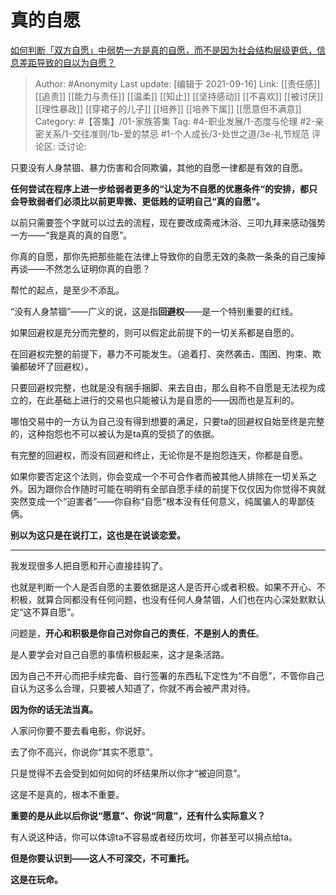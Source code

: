 # 真的自愿
[如何判断「双方自愿」中弱势一方是真的自愿，而不是因为社会结构层级更低，信息差距导致的自以为自愿？](https://www.zhihu.com/question/473154182/answer/2008331097)

> Author: #Anonymity
> Last update: [编辑于 2021-09-16]
> Link: [[责任感]] [[追责]] [[能力与责任]] [[温柔]] [[知止]] [[坚持感动]] [[不喜欢]] [[被讨厌]] [[理性暴政]] [[穿裙子的儿子]] [[培养]] [[培养下属]] [[愿意但不满意]]
> Category: #【答集】/01-家族答集
> Tag: #4-职业发展/1-态度与伦理 #2-亲密关系/1-交往准则/1b-爱的禁忌 #1-个人成长/3-处世之道/3e-礼节规范
> 评论区:
> 泛讨论:

只要没有人身禁锢、暴力伤害和合同欺骗，其他的自愿一律都是有效的自愿。

**任何尝试在程序上进一步给弱者更多的“认定为不自愿的优惠条件“的安排，都只会导致弱者们必须比以前更卑微、更低贱的证明自己“真的自愿”。**

以前只需要签个字就可以过去的流程，现在要改成斋戒沐浴、三叩九拜来感动强势一方——“我是真的真的自愿”。

你真的自愿，那你先把那些能在法律上导致你的自愿无效的条款一条条的自己废掉再谈——不然怎么证明你真的自愿？

帮忙的起点，是至少不添乱。

“没有人身禁锢”——广义的说，这是指**回避权**——是一个特别重要的红线。

如果回避权是充分而完整的，则可以假定此前提下的一切关系都是自愿的。

在回避权完整的前提下，暴力不可能发生。（追着打、突然袭击、围困、拘束、欺骗都破坏了回避权）。

只要回避权完整，也就是没有捆手捆脚、来去自由，那么自称不自愿是无法视为成立的，在此基础上进行的交易也只能被认为是自愿的——因而也是互利的。

哪怕交易中的一方认为自己没有得到想要的满足，只要ta的回避权自始至终是完整的，这种抱怨也不可以被认为是ta真的受损了的依据。

有完整的回避权，而没有回避和终止，无论你是不是抱怨连天，你都是自愿。

如果你要否定这个法则，你会变成一个不可合作者而被其他人排除在一切关系之外。因为跟你合作随时可能在明明有全部自愿手续的前提下仅仅因为你觉得不爽就突然变成一个“迫害者”——你自称“自愿“根本没有任何意义，纯属骗人的卑鄙伎俩。

**别以为这只是在说打工，这也是在说谈恋爱。**

---

我发现很多人把自愿和开心直接挂钩了。

也就是判断一个人是否自愿的主要依据是这人是否开心或者积极。如果不开心、不积极，就算合同都没有任何问题，也没有任何人身禁锢，人们也在内心深处默默认定“这不算自愿”。

问题是，**开心和积极是你自己对你自己的责任**，**不是别人的责任**。

是人要学会对自己自愿的事情积极起来，这才是条活路。

因为自己不开心而把手续完备、自行签署的东西私下定性为“不自愿”，不管你自己自认为这多么合理，只要被人知道了，你就不再会被严肃对待。

**因为你的话无法当真。**

人家问你要不要去看电影，你说好。

去了你不高兴，你说你“其实不愿意”。

只是觉得不去会受到如何如何的坏结果所以你才“被迫同意”。

这是不是真的，根本不重要。

**重要的是从此以后你说“愿意”、你说“同意”，还有什么实际意义？**

有人说这种话，你可以体谅ta不容易或者经历坎坷，你甚至可以捐点给ta。

**但是你要认识到——这人不可深交，不可重托。**

**这是在玩命。**
